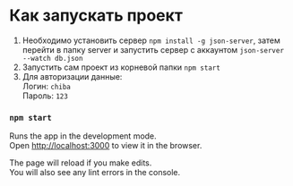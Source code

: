 # Как запускать проект
1) Необходимо установить сервер `npm install -g json-server`, затем перейти в папку server и запустить сервер с аккаунтом `json-server --watch db.json`
2) Запустить сам проект из корневой папки `npm start`
3) Для авторизации данные:\
Логин: `chiba`\
Пароль: `123`

 
### `npm start`

Runs the app in the development mode.\
Open [http://localhost:3000](http://localhost:3000) to view it in the browser.

The page will reload if you make edits.\
You will also see any lint errors in the console.






